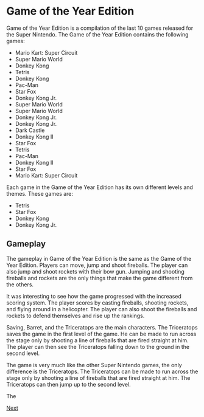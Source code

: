 # Game of the Year Edition

Game of the Year Edition is a compilation of the last 10 games released for the Super Nintendo. The Game of the Year Edition contains the following games:

*   Mario Kart: Super Circuit
*   Super Mario World
*   Donkey Kong
*   Tetris
*   Donkey Kong
*   Pac-Man
*   Star Fox
*   Donkey Kong Jr.
*   Super Mario World
*   Super Mario World
*   Donkey Kong Jr.
*   Donkey Kong Jr.
*   Dark Castle
*   Donkey Kong II
*   Star Fox
*   Tetris
*   Pac-Man
*   Donkey Kong II
*   Star Fox
*    Mario Kart: Super Circuit

Each game in the Game of the Year Edition has its own different levels and themes. These games are:

*   Tetris
*   Star Fox
*   Donkey Kong
*   Donkey Kong Jr.

## Gameplay

The gameplay in Game of the Year Edition is the same as the Game of the Year Edition. Players can move, jump and shoot fireballs. The player can also jump and shoot rockets with their bow gun. Jumping and shooting fireballs and rockets are the only things that make the game different from the others.

It was interesting to see how the game progressed with the increased scoring system. The player scores by casting fireballs, shooting rockets, and flying around in a helicopter. The player can also shoot the fireballs and rockets to defend themselves and rise up the rankings.

Saving, Barret, and the Triceratops are the main characters. The Triceratops saves the game in the first level of the game. He can be made to run across the stage only by shooting a line of fireballs that are fired straight at him. The player can then see the Triceratops falling down to the ground in the second level.

The game is very much like the other Super Nintendo games, the only difference is the Triceratops. The Triceratops can be made to run across the stage only by shooting a line of fireballs that are fired straight at him. The Triceratops can then jump up to the second level.

The

[Next](430.md)